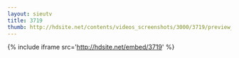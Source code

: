 ```yaml
---
layout: sieutv
title: 3719
thumb: http://hdsite.net/contents/videos_screenshots/3000/3719/preview_360p.mp4.jpg
---
```

{% include iframe src='http://hdsite.net/embed/3719' %}
 
